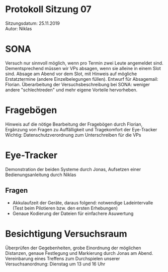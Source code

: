 # Protokoll Sitzung 07 #

Sitzungsdatum: 25.11.2019  
Autor: Niklas

# SONA #

Versuch nur sinnvoll möglich, wenn pro Termin zwei Leute angemeldet sind.
Dementsprechend müssen wir VPs absagen, wenn sie alleine in einem Slot sind.
Absage am Abend vor dem Slot, mit Hinweis auf mögliche Erstatztermine (andere
Einzelbelegungen füllen). Entwurf für Absagemail: Florian. Überarbeitung der
Versuchsbeschreibung bei SONA: weniger andere "schlechtreden" und mehr eigene
Vorteile hervorheben.

# Fragebögen #

Hinweis auf die nötige Bearbeitung der Fragebögen durch Florian, Ergänzung von
Fragen zu Auffälligkeit und Tragekomfort der Eye-Tracker Wichtig:
Datenschutzverordnung zum Unterschreiben für die VPs

# Eye-Tracker #

Demonstration der beiden Systeme durch Jonas, Aufsetzen einer
Bedienungsanleitung durch Niklas

## Fragen ##

* Akkulaufzeit der Geräte, daraus folgend: notwendige Ladeintervalle (Test beim
  Pilotieren bzw. den ersten Erhebungen)
* Genaue Kodierung der Dateien für einfachere Asuwertung

# Besichtigung Versuchsraum #

Überprüfen der Gegebenheiten, grobe Einordnung der möglichen Distanzen, genaue
Festlegung und Markierung durch Jonas am Abend. Vereinbarung eines Treffens zum
Durchspielen unserer Versuchsanordnung: Dienstag um 13 und 16 Uhr
